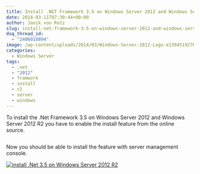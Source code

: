 ```yaml
---
title: Install .NET Framework 3.5 on Windows Server 2012 and Windows Server 2012 R2
date: 2014-03-11T07:30:44+00:00
author: Janik von Rotz
slug: install-net-framework-3-5-on-windows-server-2012-and-windows-server-2012-r2
dsq_thread_id:
  - "2406018894"
image: /wp-content/uploads/2014/03/Windows-Server-2012-Logo-e1394519276892.jpg
categories:
  - Windows Server
tags:
  - .net
  - "2012"
  - framwork
  - install
  - r2
  - server
  - windows
---
```

To install the .Net Framework 3.5 on Windows Server 2012 and Windows Server 2012 R2 you have to enable the install feature from the online source.

```dism /online /enable-feature /featurename:NetFX3 /all /Source:d:\sources\sxs /LimitAccess
```

Now you should be able to install the feature with server management console.

[![install .Net 3.5 on Windows Server 2012 R2](/wp-content/uploads/2014/03/install-net-3.5-e1394519502205.jpg)](/wp-content/uploads/2014/03/install-net-3.5-e1394519502205.jpg)